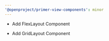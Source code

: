 ```yaml
---
'@openproject/primer-view-components': minor
---
```


- Add FlexLayout Component
- Add GridLayout Component

  <!-- Changed components: Primer::OpenProject::FlexLayout, Primer::OpenProject::GridLayout -->
